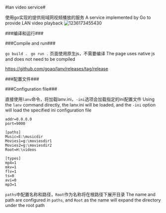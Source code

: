 
#lan video service#

使用go实现的提供局域网视频播放的服务
A service implemented by Go to provide LAN video playback
![1236173455430](https://user-images.githubusercontent.com/45125070/209532691-fc1ea87e-a023-42c3-a1d7-a45d4df542b1.jpg)


###编译和运行###

###Compile and run###

```go build . ```
```go run .```
页面使用原生js，不需要编译
The page uses native js and does not need to be compiled

https://github.com/goaq/lanv/releases/tag/release

###配置文件###

###Configuration file###

直接使用```lanv```命令，将加载lanv.ini，```-ini```选项会加载指定的ini配置文件
Using the ```lanv``` command directly, the lanv.ini will be loaded, and the ```-ini``` option will load the specified ini configuration file

```
addr=0.0.0.0
port=9000

[paths]
Music=E:\musicdir
Movies1=g:\moviesdir1
Movies2=g:\moviesdir2
Root=H:\videos

[types]
mp4=1
mkv=1
flv=1
ts=0
avi=0
mp3=1

```
```paths```中配置名称和路径，```Root```作为名称将在根路径下展开目录
The name and path are configured in ```paths```, and ```Root``` as the name will expand the directory under the root path

